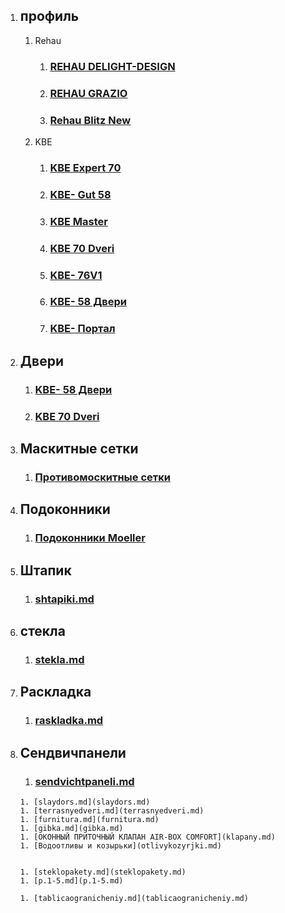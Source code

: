 1. ## профиль
      1. Rehau
         1. ### [REHAU DELIGHT-DESIGN](Delight-Design.md)
         1. ### [REHAU GRAZIO](GRAZIO.md)
         1. ### [Rehau Blitz New](BlitzNew.md)
      1. KBE
         1. ### [KBE Expert  70](kveekspert.md)
         1. ### [KBE- Gut 58](kveGut58.md)
         1. ### [KBE Master](kveMaster.md)
         1. ### [KBE 70 Dveri ](kve70dveri.md)
         1. ### [KBE- 76V1](kve76V1.md)
         1. ### [KBE- 58 Двери](kveGut58dveri.md)
         1. ### [KBE- Портал](portal.md)     
 1. ## Двери
       1. ### [KBE- 58 Двери](kveGut58dveri.md)
       1. ### [KBE 70 Dveri ](kve70dveri.md)

 1. ## Маскитные сетки  
      1. ### [Противомоскитные сетки](moskitnyesetki.md)   
 1. ## Подоконники
       1. ### [Подоконники Moeller](podokonniki.md)
 1. ## Штапик
       1. ### [shtapiki.md](shtapiki.md)
  1. ## стекла
        1. ### [stekla.md](stekla.md)
  1. ## Раскладка
        1. ### [raskladka.md](raskladka.md)
  1. ## Сендвичпанели
        1. ### [sendvichtpaneli.md](sendvichtpaneli.md)           



         1. [slaydors.md](slaydors.md)
         1. [terrasnyedveri.md](terrasnyedveri.md)
         1. [furnitura.md](furnitura.md)
         1. [gibka.md](gibka.md)
         1. [ОКОННЫЙ ПРИТОЧНЫЙ КЛАПАН AIR-BOX COMFORT](klapany.md)
         1. [Водоотливы и козырьки](otlivykozyrjki.md)


         1. [steklopakety.md](steklopakety.md)
         1. [p.1-5.md](p.1-5.md)

         1. [tablicaogranicheniy.md](tablicaogranicheniy.md)       
